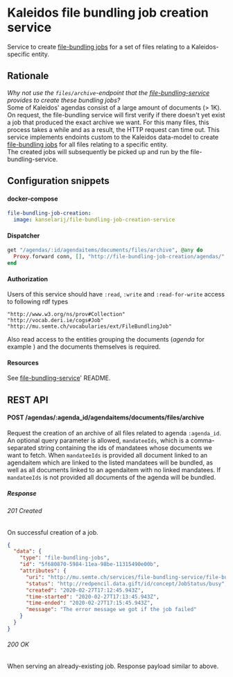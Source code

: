 # Kaleidos file bundling job creation service

Service to create [file-bundling jobs](https://github.com/kanselarij-vlaanderen/file-bundling-service) for a set of files relating to a Kaleidos-specific entity.

## Rationale

*Why not use the `files/archive`-endpoint that the [file-bundling-service](https://github.com/kanselarij-vlaanderen/file-bundling-service) provides to create these bundling jobs?*  
Some of Kaleidos' agendas consist of a large amount of documents (> 1K). On request, the file-bundling service will first verify if there doesn't yet exist a job that produced the exact archive we want. For this many files, this process takes a while and as a result, the HTTP request can time out. 
This service implements endoints custom to the Kaleidos data-model to create [file-bundling jobs](https://github.com/kanselarij-vlaanderen/file-bundling-service) for all files relating to a specific entity.  
The created jobs will subsequently be picked up and run by the file-bundling-service.

## Configuration snippets

#### docker-compose

```yml
file-bundling-job-creation:
  image: kanselarij/file-bundling-job-creation-service
```

#### Dispatcher

```elixir
get "/agendas/:id/agendaitems/documents/files/archive", @any do
  Proxy.forward conn, [], "http://file-bundling-job-creation/agendas/" <> id <> "/agendaitems/documents/files/archive"
end
```

#### Authorization

Users of this service should have `:read`, `:write` and `:read-for-write` access to following rdf types
```
"http://www.w3.org/ns/prov#Collection"
"http://vocab.deri.ie/cogs#Job"
"http://mu.semte.ch/vocabularies/ext/FileBundlingJob"
```
Also read access to the entities grouping the documents (*agenda* for example ) and the documents themselves is required.


#### Resources

See [file-bundling-service](https://github.com/kanselarij-vlaanderen/file-bundling-service)' README.

## REST API
#### POST /agendas/:agenda_id/agendaitems/documents/files/archive
Request the creation of an archive of all files related to agenda `:agenda_id`. An optional query parameter is allowed, `mandateeIds`, which is a comma-separated string containing the ids of mandatees whose documents we want to fetch. When `mandateeIds` is provided all document linked to an agendaitem which are linked to the listed mandatees will be bundled, as well as all documents linked to an agendaitem with no linked mandatees. If `mandateeIds` is not provided all documents of the agenda will be bundled.

##### Response
###### 201 Created
On successful creation of a job.

```json
{
  "data": {
    "type": "file-bundling-jobs",
    "id": "5f680870-5984-11ea-98be-11315490e00b",
    "attributes": {
      "uri": "http://mu.semte.ch/services/file-bundling-service/file-bundling-jobs/5f680870-5984-11ea-98be-11315490e00b",
      "status": "http://redpencil.data.gift/id/concept/JobStatus/busy",
      "created": "2020-02-27T17:12:45.943Z",
      "time-started": "2020-02-27T17:13:45.943Z",
      "time-ended": "2020-02-27T17:15:45.943Z",
      "message": "The error message we got if the job failed"
    }
  }
}
```

###### 200 OK
When serving an already-existing job. Response payload similar to above.

